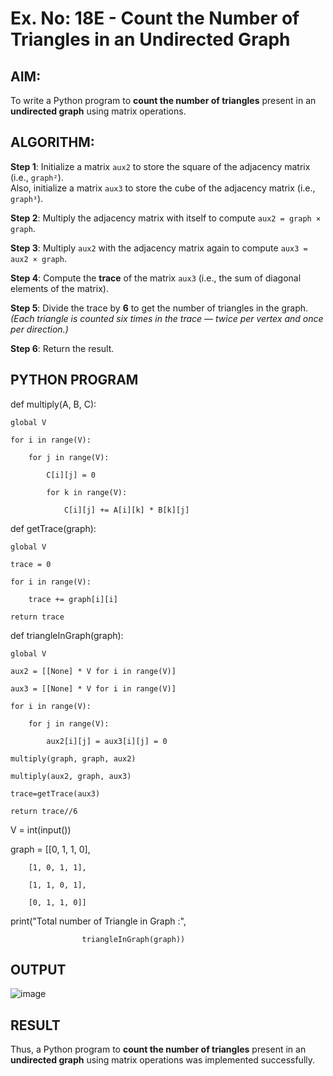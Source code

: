 
# Ex. No: 18E - Count the Number of Triangles in an Undirected Graph

## AIM:
To write a Python program to **count the number of triangles** present in an **undirected graph** using matrix operations.

## ALGORITHM:

**Step 1**: Initialize a matrix `aux2` to store the square of the adjacency matrix (i.e., `graph²`).  
Also, initialize a matrix `aux3` to store the cube of the adjacency matrix (i.e., `graph³`).

**Step 2**: Multiply the adjacency matrix with itself to compute `aux2 = graph × graph`.

**Step 3**: Multiply `aux2` with the adjacency matrix again to compute `aux3 = aux2 × graph`.

**Step 4**: Compute the **trace** of the matrix `aux3` (i.e., the sum of diagonal elements of the matrix).

**Step 5**: Divide the trace by **6** to get the number of triangles in the graph.  
*(Each triangle is counted six times in the trace — twice per vertex and once per direction.)*

**Step 6**: Return the result.

## PYTHON PROGRAM

def multiply(A, B, C):

	global V
 
	for i in range(V):
 
		for j in range(V):
  
			C[i][j] = 0
   
			for k in range(V):
   
				C[i][j] += A[i][k] * B[k][j]
    
def getTrace(graph):

	global V
 
	trace = 0
 
	for i in range(V):
 
		trace += graph[i][i]
  
	return trace
 
def triangleInGraph(graph):

	global V
 
	aux2 = [[None] * V for i in range(V)]

	aux3 = [[None] * V for i in range(V)]

	for i in range(V):
 
		for j in range(V):
  
			aux2[i][j] = aux3[i][j] = 0

	multiply(graph, graph, aux2)
	    
	multiply(aux2, graph, aux3)
 
	trace=getTrace(aux3)

	return trace//6
 
V = int(input())

graph = [[0, 1, 1, 0],

		[1, 0, 1, 1],
  
		[1, 1, 0, 1],
  
		[0, 1, 1, 0]]

print("Total number of Triangle in Graph :",

					triangleInGraph(graph))


## OUTPUT
![image](https://github.com/user-attachments/assets/f9cbc15e-fdbb-4ce7-a529-347f7d3d3d69)


## RESULT
Thus,  a Python program to **count the number of triangles** present in an **undirected graph** using matrix operations was implemented successfully.
